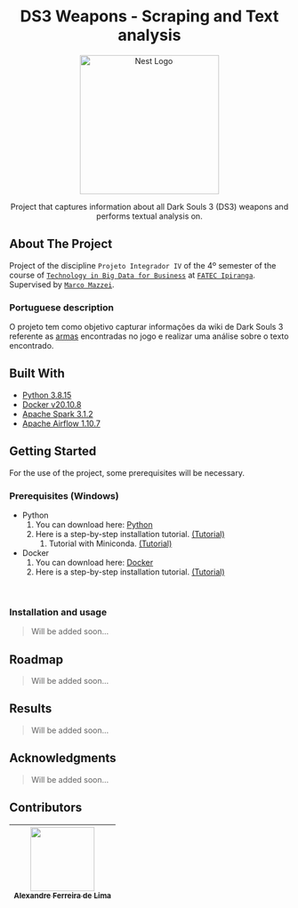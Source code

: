 <h1 align="center">
  DS3 Weapons - Scraping and Text analysis
</h1>

<p align="center">
  <a href="#" target="blank">
    <img src="https://images-wixmp-ed30a86b8c4ca887773594c2.wixmp.com/f/685fbcbf-2f26-4a6a-bee8-e17ffba0a830/d8amrvs-ef4af258-2c85-4c3b-b3bf-a34156ffae46.png?token=eyJ0eXAiOiJKV1QiLCJhbGciOiJIUzI1NiJ9.eyJpc3MiOiJ1cm46YXBwOjdlMGQxODg5ODIyNjQzNzNhNWYwZDQxNWVhMGQyNmUwIiwic3ViIjoidXJuOmFwcDo3ZTBkMTg4OTgyMjY0MzczYTVmMGQ0MTVlYTBkMjZlMCIsImF1ZCI6WyJ1cm46c2VydmljZTpmaWxlLmRvd25sb2FkIl0sIm9iaiI6W1t7InBhdGgiOiIvZi82ODVmYmNiZi0yZjI2LTRhNmEtYmVlOC1lMTdmZmJhMGE4MzAvZDhhbXJ2cy1lZjRhZjI1OC0yYzg1LTRjM2ItYjNiZi1hMzQxNTZmZmFlNDYucG5nIn1dXX0.UZh6sJhFCawOXpynexeDH849ZVVLEI0op67kEBIDTCU" width="250" alt="Nest Logo" />
  </a>
</p>

<p align="center">
  Project that captures information about all Dark Souls 3 (DS3) weapons and performs textual analysis on.
</p>

## About The Project
Project of the discipline `Projeto Integrador IV` of the 4º semester of the course of [`Technology in Big Data for Business`][big_data_course] at [`FATEC Ipiranga`][fatec_ipiranga]. Supervised by [`Marco Mazzei`](mailto:marco.mazzei@fatec.sp.gov.br).

### Portuguese description
O projeto tem como objetivo capturar informações da wiki de Dark Souls 3 referente as [armas][ds3_weapons_url] encontradas no jogo e realizar uma análise sobre o texto encontrado.


## Built With
- [Python 3.8.15][python:3.8]
- [Docker v20.10.8][docker:20.10.8]
- [Apache Spark 3.1.2][spark:3.1.2]
- [Apache Airflow 1.10.7][airflow:1.10.7]

## Getting Started
For the use of the project, some prerequisites will be necessary.

### Prerequisites (Windows)
* Python
  1. You can download here: [Python][python_url]
  2. Here is a step-by-step installation tutorial. [(Tutorial)][python_tutorial_url]
     1. Tutorial with Miniconda. [(Tutorial)][miniconda_tutorial]
* Docker
  1. You can download here: [Docker][docker_url]
  2. Here is a step-by-step installation tutorial. [(Tutorial)][docker_tutorial_url]

<br>

### Installation and usage
> Will be added soon...

## Roadmap
> Will be added soon...

## Results
> Will be added soon...

## Acknowledgments
> Will be added soon...

## Contributors
| [<div><img width=115 src="https://avatars.githubusercontent.com/u/54884313?v=4"><br><sub>Alexandre Ferreira de Lima</sub></div>][arekushi] |
| :---: |

<!-- [Build With] -->
[python:3.8]: https://www.python.org/downloads/
[docker:20.10.8]: https://docs.docker.com/engine/release-notes/
[spark:3.1.2]: https://spark.apache.org/downloads.html
[airflow:1.10.7]: https://airflow.apache.org/docs/apache-airflow/stable/start.html

<!-- [Some links] -->
[fatec_ipiranga]: https://fatecipiranga.edu.br/
[big_data_course]: https://fatecipiranga.edu.br/curso-superior-de-tecnologia-em-big-data-para-negocios/

[docker_url]: https://www.docker.com/products/docker-desktop/
[docker_tutorial_url]: https://runnable.com/docker/install-docker-on-windows-10

[python_url]: https://www.python.org/downloads/
[python_tutorial_url]: https://www.digitalocean.com/community/tutorials/install-python-windows-10
[miniconda_tutorial]: https://katiekodes.com/setup-python-windows-miniconda/

[ds3_weapons_url]: https://darksouls.fandom.com/wiki/Weapons_(Dark_Souls_III)

<!-- Acknowledgments -->

<!-- [Constributors] -->
[arekushi]: https://github.com/Arekushi
